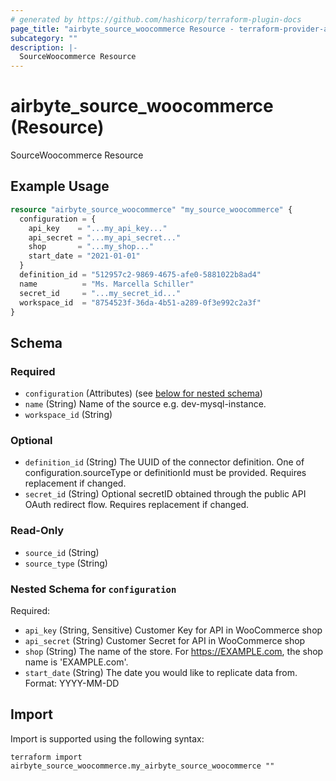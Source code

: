 ```yaml
---
# generated by https://github.com/hashicorp/terraform-plugin-docs
page_title: "airbyte_source_woocommerce Resource - terraform-provider-airbyte"
subcategory: ""
description: |-
  SourceWoocommerce Resource
---
```


# airbyte_source_woocommerce (Resource)

SourceWoocommerce Resource

## Example Usage

```terraform
resource "airbyte_source_woocommerce" "my_source_woocommerce" {
  configuration = {
    api_key    = "...my_api_key..."
    api_secret = "...my_api_secret..."
    shop       = "...my_shop..."
    start_date = "2021-01-01"
  }
  definition_id = "512957c2-9869-4675-afe0-5881022b8ad4"
  name          = "Ms. Marcella Schiller"
  secret_id     = "...my_secret_id..."
  workspace_id  = "8754523f-36da-4b51-a289-0f3e992c2a3f"
}
```

<!-- schema generated by tfplugindocs -->
## Schema

### Required

- `configuration` (Attributes) (see [below for nested schema](#nestedatt--configuration))
- `name` (String) Name of the source e.g. dev-mysql-instance.
- `workspace_id` (String)

### Optional

- `definition_id` (String) The UUID of the connector definition. One of configuration.sourceType or definitionId must be provided. Requires replacement if changed.
- `secret_id` (String) Optional secretID obtained through the public API OAuth redirect flow. Requires replacement if changed.

### Read-Only

- `source_id` (String)
- `source_type` (String)

<a id="nestedatt--configuration"></a>
### Nested Schema for `configuration`

Required:

- `api_key` (String, Sensitive) Customer Key for API in WooCommerce shop
- `api_secret` (String) Customer Secret for API in WooCommerce shop
- `shop` (String) The name of the store. For https://EXAMPLE.com, the shop name is 'EXAMPLE.com'.
- `start_date` (String) The date you would like to replicate data from. Format: YYYY-MM-DD

## Import

Import is supported using the following syntax:

```shell
terraform import airbyte_source_woocommerce.my_airbyte_source_woocommerce ""
```
